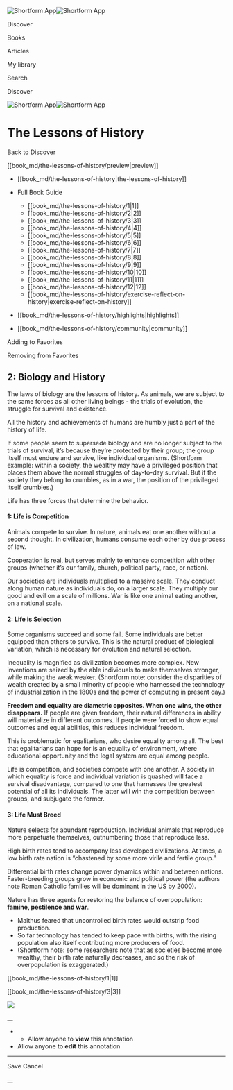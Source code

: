 ![Shortform App](/img/logo.36a2399e.svg)![Shortform App](/img/logo-dark.70c1b072.svg)

Discover

Books

Articles

My library

Search

Discover

![Shortform App](/img/logo.36a2399e.svg)![Shortform App](/img/logo-dark.70c1b072.svg)

# The Lessons of History

Back to Discover

[[book_md/the-lessons-of-history/preview|preview]]

  * [[book_md/the-lessons-of-history|the-lessons-of-history]]
  * Full Book Guide

    * [[book_md/the-lessons-of-history/1|1]]
    * [[book_md/the-lessons-of-history/2|2]]
    * [[book_md/the-lessons-of-history/3|3]]
    * [[book_md/the-lessons-of-history/4|4]]
    * [[book_md/the-lessons-of-history/5|5]]
    * [[book_md/the-lessons-of-history/6|6]]
    * [[book_md/the-lessons-of-history/7|7]]
    * [[book_md/the-lessons-of-history/8|8]]
    * [[book_md/the-lessons-of-history/9|9]]
    * [[book_md/the-lessons-of-history/10|10]]
    * [[book_md/the-lessons-of-history/11|11]]
    * [[book_md/the-lessons-of-history/12|12]]
    * [[book_md/the-lessons-of-history/exercise-reflect-on-history|exercise-reflect-on-history]]
  * [[book_md/the-lessons-of-history/highlights|highlights]]
  * [[book_md/the-lessons-of-history/community|community]]



Adding to Favorites 

Removing from Favorites 

## 2: Biology and History

The laws of biology are the lessons of history. As animals, we are subject to the same forces as all other living beings - the trials of evolution, the struggle for survival and existence.

All the history and achievements of humans are humbly just a part of the history of life.

If some people seem to supersede biology and are no longer subject to the trials of survival, it’s because they’re protected by their group; the group itself must endure and survive, like individual organisms. (Shortform example: within a society, the wealthy may have a privileged position that places them above the normal struggles of day-to-day survival. But if the society they belong to crumbles, as in a war, the position of the privileged itself crumbles.)

Life has three forces that determine the behavior.

#### 1: Life is Competition

Animals compete to survive. In nature, animals eat one another without a second thought. In civilization, humans consume each other by due process of law.

Cooperation is real, but serves mainly to enhance competition with other groups (whether it’s our family, church, political party, race, or nation).

Our societies are individuals multiplied to a massive scale. They conduct along human nature as individuals do, on a larger scale. They multiply our good and evil on a scale of millions. War is like one animal eating another, on a national scale.

#### 2: Life is Selection

Some organisms succeed and some fail. Some individuals are better equipped than others to survive. This is the natural product of biological variation, which is necessary for evolution and natural selection.

Inequality is magnified as civilization becomes more complex. New inventions are seized by the able individuals to make themselves stronger, while making the weak weaker. (Shortform note: consider the disparities of wealth created by a small minority of people who harnessed the technology of industrialization in the 1800s and the power of computing in present day.)

**Freedom and equality are diametric opposites. When one wins, the other disappears.** If people are given freedom, their natural differences in ability will materialize in different outcomes. If people were forced to show equal outcomes and equal abilities, this reduces individual freedom.

This is problematic for egalitarians, who desire equality among all. The best that egalitarians can hope for is an equality of environment, where educational opportunity and the legal system are equal among people.

Life is competition, and societies compete with one another. A society in which equality is force and individual variation is quashed will face a survival disadvantage, compared to one that harnesses the greatest potential of all its individuals. The latter will win the competition between groups, and subjugate the former.

#### 3: Life Must Breed

Nature selects for abundant reproduction. Individual animals that reproduce more perpetuate themselves, outnumbering those that reproduce less.

High birth rates tend to accompany less developed civilizations. At times, a low birth rate nation is “chastened by some more virile and fertile group.”

Differential birth rates change power dynamics within and between nations. Faster-breeding groups grow in economic and political power (the authors note Roman Catholic families will be dominant in the US by 2000).

Nature has three agents for restoring the balance of overpopulation: **famine, pestilence and war**.

  * Malthus feared that uncontrolled birth rates would outstrip food production.
  * So far technology has tended to keep pace with births, with the rising population also itself contributing more producers of food.
  * (Shortform note: some researchers note that as societies become more wealthy, their birth rate naturally decreases, and so the risk of overpopulation is exaggerated.)



[[book_md/the-lessons-of-history/1|1]]

[[book_md/the-lessons-of-history/3|3]]

![](https://bat.bing.com/action/0?ti=56018282&Ver=2&mid=b16b0656-b0ca-4265-b4cd-795f602a753b&sid=1711133063fa11eebdec89a8b8ae3bbc&vid=171147a063fa11eea7440fcfeb230d96&vids=0&msclkid=N&pi=0&lg=en-US&sw=800&sh=600&sc=24&nwd=1&tl=Shortform%20%7C%20Book&p=https%3A%2F%2Fwww.shortform.com%2Fapp%2Fbook%2Fthe-lessons-of-history%2F2&r=&lt=439&evt=pageLoad&sv=1&rn=160386)

__

  *   * Allow anyone to **view** this annotation
  * Allow anyone to **edit** this annotation



* * *

Save Cancel

__



